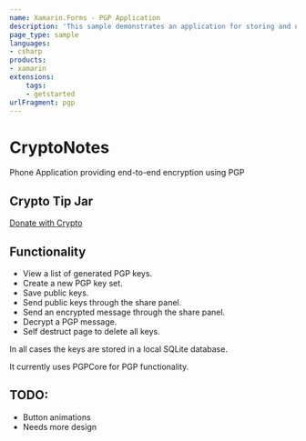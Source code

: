 ```yaml
---
name: Xamarin.Forms - PGP Application
description: 'This sample demonstrates an application for storing and using PGP keys. A side menu drives pages for generating keys, saving public keys, sending public keys, encrypting, and decrypting'
page_type: sample
languages:
- csharp
products:
- xamarin
extensions:
    tags:
    - getstarted
urlFragment: pgp
---
```

# CryptoNotes
Phone Application providing end-to-end encryption using PGP

## Crypto Tip Jar
<a rel="noreferrer" target="_blank" href="https://commerce.coinbase.com/checkout/e9376310-16a6-4195-acad-69b3da9cd7f4">Donate with Crypto</a>

## Functionality
- View a list of generated PGP keys.
- Create a new PGP key set.
- Save public keys.
- Send public keys through the share panel.
- Send an encrypted message through the share panel.
- Decrypt a PGP message.
- Self destruct page to delete all keys.

In all cases the keys are stored in a local SQLite database.

It currently uses PGPCore for PGP functionality.


## TODO:
* Button animations
* Needs more design

